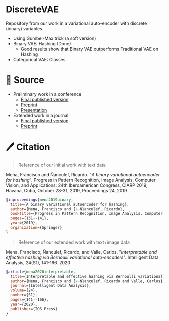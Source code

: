 # DiscreteVAE
Repository from our work in a variational auto-encoder with discrete (binary) variables.

* Using Gumbel-Max trick (a soft version)
* Binary VAE: Hashing (Done)
	* Good results show that Binary VAE outperforms Traditional VAE on Hashing
* Categorical VAE: Classes

# :floppy_disk: Source

* Preliminary work in a conference
  * [Final published version](https://doi.org/10.1007/978-3-030-33904-3_12)
  * [Preprint](https://www.researchgate.net/publication/336823794_A_Binary_Variational_Autoencoder_for_Hashing)
  * [Presentation](https://github.com/fmenat/fmenat/blob/main/presentations/2019_CIARP_BVAE.pdf)
* Extended work in a journal
  * [Final published version](https://doi.org/10.3233/IDA-200013)
  * [Preprint](https://www.researchgate.net/publication/347462953_Interpretable_and_effective_hashing_via_Bernoulli_variational_auto-encoders)
  

# 🖊️ Citation

> Reference of our initial work with text data

Mena, Francisco and Ñanculef, Ricardo. "*A binary variational autoencoder for hashing*". Progress in Pattern Recognition, Image Analysis, Computer Vision, and Applications: 24th Iberoamerican Congress, CIARP 2019, Havana, Cuba, October 28-31, 2019, Proceedings 24, 2019

```bibtex
@inproceedings{mena2019binary,
  title={A binary variational autoencoder for hashing},
  author={Mena, Francisco and {\~N}anculef, Ricardo},
  booktitle={Progress in Pattern Recognition, Image Analysis, Computer Vision, and Applications: 24th Iberoamerican Congress, CIARP 2019, Havana, Cuba, October 28-31, 2019, Proceedings 24},
  pages={131--141},
  year={2019},
  organization={Springer}
}

```

> Reference of our extended work with text+image data

Mena, Francisco, Ñanculef, Ricardo, and Valle, Carlos. "*Interpretable and effective hashing via Bernoulli variational auto-encoders*". Intelligent Data Analysis, 24(S1), 141-166. 2020

```bibtex
@article{mena2020interpretable,
  title={Interpretable and effective hashing via Bernoulli variational auto-encoders},
  author={Mena, Francisco and {\~N}anculef, Ricardo and Valle, Carlos},
  journal={Intelligent Data Analysis},
  volume={24},
  number={S1},
  pages={141--166},
  year={2020},
  publisher={IOS Press}
}
```
